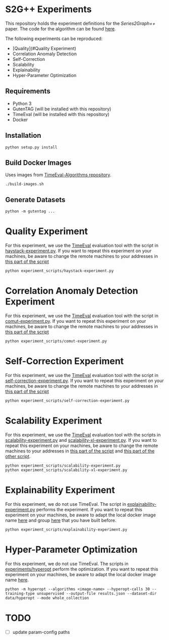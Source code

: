 # S2G++ Experiments

This repository holds the experiment definitions for the _Series2Graph++_ paper. 
The code for the algorithm can be found [here](https://github.com/HPI-Information-Systems/S2Gpp).

The following experiments can be reproduced:

- [Quality](#Quality Experiment)
- Correlation Anomaly Detection
- Self-Correction
- Scalability
- Explainability
- Hyper-Parameter Optimization

## Requirements

- Python 3
- GutenTAG (will be installed with this repository)
- TimeEval (will be installed with this repository)
- Docker

## Installation

```shell
python setup.py install
```


## Build Docker Images

Uses images from [TimeEval-Algorithms repository](https://github.com/HPI-Information-Systems/TimeEval-algorithms).

```shell
./build-images.sh
```


## Generate Datasets

```shell
python -m gutentag ...
```

# Quality Experiment

For this experiment, we use the [TimeEval](https://github.com/HPI-Information-Systems/TimeEval) evaluation 
tool with the script in [haystack-experiment.py](experiment_scripts/haystack-experiment.py). 
If you want to repeat this experiment on your machines, be aware to change the remote machines to your addresses in [this part of the script](experiment_scripts/haystack-experiment.py#L238) 

```shell
python experiment_scripts/haystack-experiment.py
```

# Correlation Anomaly Detection Experiment

For this experiment, we use the [TimeEval](https://github.com/HPI-Information-Systems/TimeEval) evaluation 
tool with the script in [comut-experiment.py](experiment_scripts/comut-experiment.py). 
If you want to repeat this experiment on your machines, be aware to change the remote machines to your addresses in [this part of the script](experiment_scripts/comut-experiment.py#L237) 

```shell
python experiment_scripts/comut-experiment.py
```

# Self-Correction Experiment

For this experiment, we use the [TimeEval](https://github.com/HPI-Information-Systems/TimeEval) evaluation 
tool with the script in [self-correction-experiment.py](experiment_scripts/self-correction-experiment.py). 
If you want to repeat this experiment on your machines, be aware to change the remote machines to your addresses in [this part of the script](experiment_scripts/self-correction-experiment.py#L241) 

```shell
python experiment_scripts/self-correction-experiment.py
```

# Scalability Experiment

For this experiment, we use the [TimeEval](https://github.com/HPI-Information-Systems/TimeEval) evaluation 
tool with the scripts in [scalability-experiment.py](experiment_scripts/scalability-experiment.py) and [scalability-xl-experiment.py](experiment_scripts/scalability-xl-experiment.py). 
If you want to repeat this experiment on your machines, be aware to change the remote machines to your addresses in [this part of the script](experiment_scripts/scalability-experiment.py#L264) and [this part of the other script](experiment_scripts/scalability-xl-experiment.py#L259).

```shell
python experiment_scripts/scalability-experiment.py
python experiment_scripts/scalability-xl-experiment.py
```

# Explainability Experiment

For this experiment, we do not use TimeEval. The script in [explainability-experiment.py](experiment_scripts/explainability-experiment.py) performs the experiment.
If you want to repeat this experiment on your machines, be aware to adapt the local docker image name [here](experiment_scripts/explainability-experiment.py#L25) and group [here](experiment_scripts/explainability-experiment.py#L119) that you have built before.

```shell
python experiment_scripts/explainability-experiment.py
```

# Hyper-Parameter Optimization

For this experiment, we do not use TimeEval. The scripts in [experiments/hyperopt](experiments/hyperopt) perform the optimization.
If you want to repeat this experiment on your machines, be aware to adapt the local docker image name [here](experiments/algorithms/s2gpp.py).

```shell
python -m hyperopt --algorithms <image-name> --hyperopt-calls 30 --training-type unsupervised --output-file results.json --dataset-dir data/hyperopt --mode whole_collection
```

# TODO

- [ ] update param-config paths
